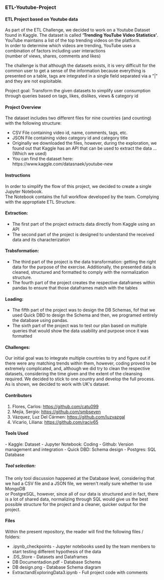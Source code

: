 <h3>ETL-Youtube-Project</h3>

<h4>ETL Project based on Youtube data</h4>  


As part of the ETL Challenge, we decided to work on a Youtube Dataset found in Kaggle.
The dataset is called <strong>‘Trending YouTube Video Statistics’</strong>.  
YouTube maintains a list of the top trending videos on the platform.  
In order to determine which videos are trending, YouTube uses a combination of factors including user interactions  
(number of views, shares, comments and likes)  

The challenge is that although the datasets exists, it is very difficult for the common user to get a sense of the information because everything is presented on a table, tags are integrated in a single field separated via a "|" and they are not exploitable.  

Project goal: Transform the given datasets to simplify user consumption through queries based on tags, likes, dislikes, views & category id   


<h4>Project Overview</h4>  
 

The dataset includes two different files for nine countries (and counting) with the following structure:    
<ul>
 <li>CSV File containing video id, name, comments, tags, etc.</li>  
<li>JSON File containing video category id and category title</li>  
<li>Originally we downloaded the files, however, during the exploration, we found out that Kaggle has an API that can be used to extract the data … (Which we used)</li>  
<li>You can find the dataset here: https://www.kaggle.com/datasnaek/youtube-new</li>  
</ul>

<h4>Instructions</h4>  

In order to simplify the flow of this project, we decided to create a single Jupyter Notebook.  
The Notebook contains the full workflow developed by the team. Complying with the approptiate ETL Structure.  

<h4>Extraction:</h4>  

<ul>
 <li> The first part of the project extracts data directly from Kaggle using an API  </li>
<li>The second part of the project is designed to understand the received data and its characterization </li>
 </ul>

<h4>Trabsformation:</h4>  

<ul>
<li>The third part of the project is the data transformation: getting the right data for the purpose of the exercise. Additionally, the presented data is cleaned, structured and formatted to comply with the normalization structure. </li>  
<li>The fourth part of the project creates the respective dataframes within pandas to ensure that those dataframes match with the tables</li> 
</ul>

<h4>Loading:</h4>  

<ul>
<li>The fifth part of the project was to design the DB Schemas, fof that we used Quick DBD to design the Schema and then, we programed entirely the database using pandas.</li>  
<li>The sixth part of the project was to test our plan based on multiple queries that would show the data usability and purpose once it was formatted</li>
 </ul>

<h4>Challenges:</h4> 

Our initial goal was to integrate multiple countries to try and figure out if there were any matching trends within them, however, coding proved to be extremely complicated, and, although we did try to clean the respective datasets, considering the time given and the extent of the cleansing required. We decided to stick to one country and develop the full process. As is shown, we decided to work with UK's dataset.  

<h4>Contributors</h4>  

1. Flores, Carlos: https://github.com/catu099  
3. Mejía, Sergio: https://github.com/smbseven  
4. Vázquez, Luz Del Cármen: https://github.com/luzvazgal  
5. Vicario, Liliana: https://github.com/raciv65  
  

<h4>Tools Used</h4>  
- Kaggle: Dataset  
- Jupyter Notebook: Coding  
- Github: Version management and integration  
- Quick DBD: Schema design  
- Postgres: SQL Database  
  
  <h5>Tool selection:</h5>  
  
  The only tool discussion happened at the Database level, considering that we had a CSV file and a JSON file, we weren't really sure whether to use MongoDB  
  or PostgreSQL, however, since all of our data is structured and in fact, there is a lot of shared data, normalizing through SQL would give us the best   
  possible structure for the project and a cleaner, quicker output for the project.   
  
  
  <h4>Files</h4>  
 
 Within the present repository, the reader will find the following files / folders:
 <ul>
 <li>.ipynb_checkpoints - Jupyter notebooks used by the team members to start testing different hypothesis of the data </li> 
 <li>.DS_Store - Datasets and Dataframes  </li>
 <li>DB Documentadion.pdf - Database Schema</li>  
 <li>DB design.png - Database Schema diagram </li> 
 <li>ExtractandExploringData3.ipynb - Full project code with comments </li>
 </ul>
 
 
 
  
